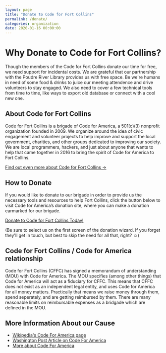 ```yaml
---
layout: page
title: "Donate to Code for Fort Collins"
permalink: /donate/
categories: organization
date: 2020-01-16 00:00:00
---
```


# Why Donate to Code for Fort Collins?
Though the members of the Code for Fort Collins donate our time for free, we need support for incidental costs. We are grateful that our partnership with the Poudre River Library provides us with free space. Be we're humans in need of some food & drinks to juice our meeting attendence and drive volunteers to stay engaged. We also need to cover a few technical tools from time to time, like ways to export old database or connect with a cool new one.

## About Code for Fort Collins
Code for Fort Coillns is a brigade of Code for America, a 501(c)(3) nonprofit organization founded in 2009. We organize around the idea of civic engagement and volunteer projects to help improve and support the local government, charities, and other groups dedicated to improving our society. We are local programmers, hackers, and just about anyone that wants to help that came together in 2016 to bring the spirit of Code for America to Fort Collins.

[Find out even more about Code for Fort Collins &rarr;](http://codeforfoco.org/about/)

##  How to Donate
If you would like to donate to our brigade in order to provide us the necessary tools and resources to help Fort Collins, click the button below to visit Code for America’s donation site, where you can make a donation earmarked for our brigade. 

<a href="https://www.codeforamerica.org/donate-to-a-brigade" class="btn btn-lg btn--call-to-action">Donate to Code for Fort Collins Today!</a>

(Be sure to select us on the first screen of the donation wizard. If you forget they'll get in touch, but best to skip the need for all that, right? ☺️)

## Code for Fort Collins / Code for America relationship
Code for Fort Collins (CFFC) has signed a memorandum of understanding (MOU) with Code for America. The MOU specifies (among other things) that Code for America will act as a fiduciary for CFFC. This means that CFFC does not exist as an independent legal entity, and uses Code for America for all money matters. Practically that means we raise money through them, spend seperately, and are getting reimbursed by them. There are many reasonable limits on reimbursable expenses as a bridgade which are defined in the MOU.

## More Information About our Cause
- <a href="https://en.wikipedia.org/wiki/Code_for_America">Wikipedia's Code For America page</a>
- <a href="https://www.washingtonpost.com/national/on-innovations/code-for-america-an-elegant-solution-for-government-it-problems/2011/12/16/gIQAXrIu2O_story.html">Washington Post Article on Code For America</a>
- <a href="https://www.codeforamerica.org/about-us">More about Code For America</a>
